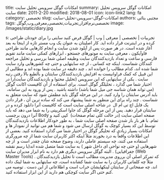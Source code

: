 title: امکانات گوگل  سرویس تحلیل سایت
summary: امکانات گوگل  سرویس تحلیل سایت
date: 2011-2-20
modified: 2018-08-01
icon:  icon-link2
lang: fa
category: تخصصی
slug: امکانات-گوگل-سرویس-تحلیل-سایت
authors: مجتبی بنائی
tags: تخصصی‌نرم‌افزار,تجربیات,تخصصی,معرفی,وب,گوگل
image: /images/static/diary.jpg

s: تجربیات | تخصصی | معرفی | وب | گوگل  فرض کنید سایتی را برای خودتان طراحی کرده و در اینترنت قرار داده اید. کار اصلیتان به عنوان یک وب مستر تازه از اینجا به بعد آغاز شده است. در هر صورت پس از آپلود شدن سایت و انجام کارهایی مانند طراحی فاوآیکون ، معرفی سایت به موتورهای جستجو ، ابزارهای کمکی سایت مانند تقویم فارسی و ساعت و تعداد بازدیدکنندگان سایت وظیفه اصلی شما بررسی و تحلیل مراجعه کنندگان شماست. اینکه چه کسانی ، از چه سایتهایی و حتی چه کشورهایی وارد سایت شما شده اند، کدام مطالب را خوانده اند ، چند دقیقه در سایت شما بوده اند و مطالبی از این قبیل که کمک فراوانیست به افزایش بازدیدکنندگان سایتتان و بالطبع بالا رفتن رتبه سایت .  یکی از سایتهایی که این سرویس (تحلیل محتوا و بازدیدکنندگان سایت)را در اختیار شما می گذارد ، تحلیلگر گوگل است. برای استفاده از آن کافیست اکانت گوگل (می تواند همان شناسه جی میل شما باشد) داشته باشید . پس از ورود به این سامانه،  باید آدرس سایتتان را وارد کنید. در این مرحله گوگل باید مطمئن شود که سایت متعلق به شماست . چند راه برای این منظور به شما پیشنهاد می کند که ساده ترین آن ، قرار دادن یک فایل اچ تی ام ال  در شاخه اصلی سایت است که کافیست آنرا دانلود کرده و در سایتتان قرار دهید. پس از این مرحله گوگل کد جاوا اسکریپتی را به شما می دهد که باید آنرا درون برچسب Body صفحه اصلی سایت (در حالت کلی تمام صفحات)  کپی کنید و تمام.  با هر بار باز شدن صفحه اصلی سایت شما ، به طور خودکار اطلاعات بازدیدکنندگان توسط این کد بسیار کوچک به گوگل ارسال می شود و شما هم می توانید از نمودار ها و امکانات بسیار زیادی که تحلیگر گوگل در اختیار شما می گذارد استفاده کنید.  بعضی از این اطلاعات واقعاً به درد بخورند مثلاً اینکه اکثر کاربران سایت شما از چه مرورگری استفاده می کنند، چه سیستم عاملی دارند، وضوح صفحه شان چقدر است و  از چه شهرهایی (و حتی چه نواحی ای داخل شهر ) به سایت شما متصل شده اند(با رسم نقشه جغرافیایی) .  البته گوگل سرویس دیگری هم دارد به نام ابزار مدیران سایت (Web Master Tools) که تمرکز اصلی آن برروی مدیریت مطالب است تا تحلیل بازدیدکنندگان . مثلاً چه کلماتی کاربران را به سایت شما کشانده است، چه سایتهایی به شما لینک داده اند، چه صفحاتی از سایتتان لینکهایشان خراب است و اطلاعاتی از این دست .  توصیه می کنم حتی اگر سایت کوچکی هم دارید از این ابزار استفاده کنید.